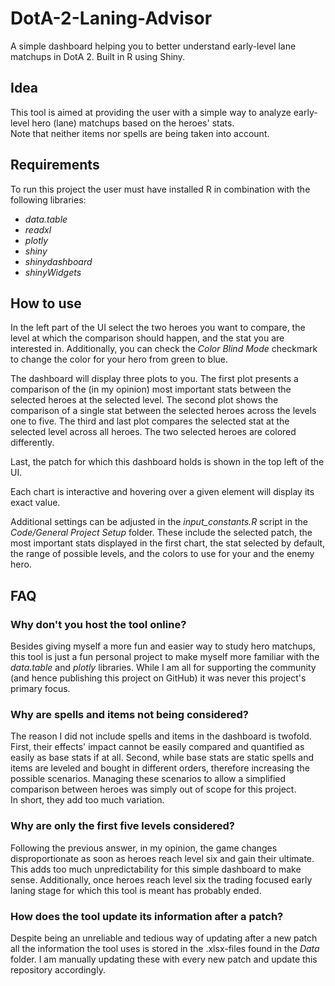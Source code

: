 # DotA-2-Laning-Advisor
A simple dashboard helping you to better understand early-level lane matchups in DotA 2. Built in R using Shiny.

## Idea

This tool is aimed at providing the user with a simple way to analyze early-level hero (lane) matchups based on the heroes' stats.  
Note that neither items nor spells are being taken into account.

## Requirements

To run this project the user must have installed R in combination with the following libraries:
- *data.table*
- *readxl*
- *plotly*
- *shiny*
- *shinydashboard*
- *shinyWidgets*

## How to use

In the left part of the UI select the two heroes you want to compare, the level at which the comparison should happen, and the stat you are interested in. Additionally, you can check the *Color Blind Mode* checkmark to change the color for your hero from green to blue.  

The dashboard will display three plots to you. The first plot presents a comparison of the (in my opinion) most important stats between the selected heroes at the selected level. The second plot shows the comparison of a single stat between the selected heroes across the levels one to five. The third and last plot compares the selected stat at the selected level across all heroes. The two selected heroes are colored differently.  

Last, the patch for which this dashboard holds is shown in the top left of the UI.

Each chart is interactive and hovering over a given element will display its exact value.

Additional settings can be adjusted in the *input_constants.R* script in the *Code/General Project Setup* folder. These include the selected patch, the most important stats displayed in the first chart, the stat selected by default, the range of possible levels, and the colors to use for your and the enemy hero.


## FAQ

### Why don't you host the tool online?

Besides giving myself a more fun and easier way to study hero matchups, this tool is just a fun personal project to make myself more familiar with the *data.table* and *plotly* libraries. While I am all for supporting the community (and hence publishing this project on GitHub) it was never this project's primary focus.

### Why are spells and items not being considered?

The reason I did not include spells and items in the dashboard is twofold. First, their effects' impact cannot be easily compared and quantified as easily as base stats if at all. Second, while base stats are static spells and items are leveled and bought in different orders, therefore increasing the possible scenarios. Managing these scenarios to allow a simplified comparison between heroes was simply out of scope for this project.  
In short, they add too much variation.

### Why are only the first five levels considered?

Following the previous answer, in my opinion, the game changes disproportionate as soon as heroes reach level six and gain their ultimate. This adds too much unpredictability for this simple dashboard to make sense. Additionally, once heroes reach level six the trading focused early laning stage for which this tool is meant has probably ended.

### How does the tool update its information after a patch?

Despite being an unreliable and tedious way of updating after a new patch all the information the tool uses is stored in the .xlsx-files found in the *Data* folder. I am manually updating these with every new patch and update this repository accordingly.
